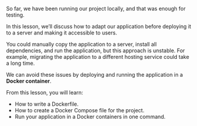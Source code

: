 So far, we have been running our project locally, and that was enough for testing.

In this lesson, we’ll discuss how to adapt our application 
before deploying it to a server and making it accessible to users.

You could manually copy the application to a server, install all dependencies, 
and run the application, but this approach is unstable. 
For example, migrating the application to a different hosting service could take a long time.

We can avoid these issues by deploying and running the application in a **Docker container**.

From this lesson, you will learn:
- How to write a Dockerfile.
- How to create a Docker Compose file for the project.
- Run your application in a Docker containers in one command.
